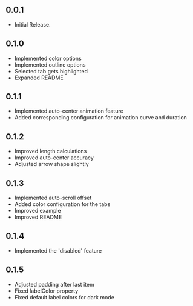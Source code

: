 ## 0.0.1

* Initial Release.

## 0.1.0

* Implemented color options
* Implemented outline options
* Selected tab gets highlighted
* Expanded README

## 0.1.1

* Implemented auto-center animation feature
* Added corresponding configuration for animation curve and duration

## 0.1.2

* Improved length calculations
* Improved auto-center accuracy
* Adjusted arrow shape slightly

## 0.1.3

* Implemented auto-scroll offset
* Added color configuration for the tabs
* Improved example
* Improved README

## 0.1.4

* Implemented the 'disabled' feature

## 0.1.5

* Adjusted padding after last item
* Fixed labelColor property
* Fixed default label colors for dark mode 

